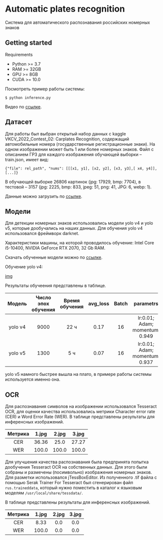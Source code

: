 # Automatic plates recognition
Система для автоматического распознавания российских номерных знаков

## Getting started

Requirements

* Python >= 3.7
* RAM >= 32GB
* GPU >= 8GB
* CUDA >= 10.0

Посмотреть пример работы системы:

````
$ python inference.py
````
Видео по [ссылке](https://drive.google.com/drive/folders/13ioOz5enOzW-IXUqd1GcuxtqtTpWBNrh?usp=sharing).

## Датасет
Для работы был выбран открытый набор данных с kaggle VKCV_2022_Contest_02: Carplates Recognition, содержащий 
автомобильные номера (государственные регистрационные знаки). На одном изображении может быть 1 или более номерных 
знаков. Файл с описанием ГРЗ для каждого изображения обучающей выборки – train.json, имеет вид:

````
{"file": rel_path", "nums": [[[x1, y1], [x2, y2], [x3, y3],[ x4, y4]], [...]}
````
В обучающей выборке 26806 картинок (jpg: 17929, bmp: 7704), в тестовой – 3157 (jpg: 2225, bmp: 833, jpeg: 51, png: 41, 
JPG: 6, webp: 1).

Данные можно загрузить по [ссылке](https://disk.yandex.ru/d/NANSgQklgRElog).

## Модели
Для детекции номерных знаков использовались модели yolo v4 и yolo v5, которые дообучались на наших данных.
Для обучения yolo v4 использовался фреймворк darknet.

Характеристики машины, на которой проводилось обучение: Intel Core i5-10400, NVIDIA GeForce RTX 2070, 32 Gb RAM.

Скачать обученные модели можно по [ссылке](https://drive.google.com/drive/folders/1BzMX_qxbXGL1pJ9BkzZgPccJaQEp57OT?usp=sharing).

Обучение yolo v4:

[img](https://github.com/Demin132132/dl_1_26_car_license_plate_recognition/blob/test_/dl_1_26_car_license_plate_recognition/raw/test_/img/img.jpg)

Результаты обучеения представлены в таблице.

| Модель  | Число эпох обучения | Время обучения | avg_loss | Batch |            parametrs            |
|:-------:|:-------------------:|:--------------:|:--------:|:-----:|:-------------------------------:|
| yolo v4 |        9000         |      22 ч      |   0.17   |  16   | lr:0.01; Adam; momentum: 0.949  | 
| yolo v5 |        1300         |      5 ч       |   0.07   |  16   | lr:0.01; Adam; momentum: 0.937  |

yolo v5 намного быстрее вышла на плато, в примере работы системы используется именно она.

## OCR 
Для распознавания символов на изображении использовался Tesseract OCR, для оценки качества использовались метрики 
Character error rate (CER) и Word Error Rate (WER). В таблице представлены результаты для инференсных изображений.

| Метрика | 1.jpg  | 2.jpg  | 3.jpg  | 
|:-------:|:------:|:------:|:------:|
|   CER   | 36.36  | 25.0   | 27.27  | 
|   WER   | 100.0  | 100.0  | 100.0  | 

Для улучшения качества распознавания была предпринята попытка дообучения Tesseract OCR на собственных данных.
Для этого были собраны и размечены (посимвольно) изображения номерных знаков. Для разметки использовался jTessBoxEditor.
Из полученного .tif файла с помощью Serak Trainer For Tesseract был сгенерирован файл ````rus.traineddata````, который 
нужно поместить в каталог к языковым моделям ````/usr/local/share/tessdata/````. 

В таблице представлены результаты для инференсных изображений.

| Метрика | 1.jpg  | 2.jpg  | 3.jpg  | 
|:-------:|:------:|:------:|:------:|
|   CER   | 8.33   | 0.0    |  0.0   | 
|   WER   | 100.0  | 0.0    |  0.0   | 
